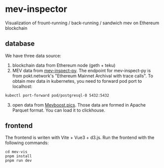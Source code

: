 # mev-inspector
Visualization of frount-running / back-running / sandwich mev on Ethereum blockchain


## database
We have three data source:
1. blockchain data from Ethereum node (geth + teku)
2. MEV data from [mev-inspect-py](https://github.com/flashbots/mev-inspect-py). The endpoint for mev-inspect-py is from pokt.network's "Ethereum Mainnet Archival with trace calls". To obtain mev data in kubernetes, you need to forward pod port to localhost:
```bash
kubectl port-forward pod/postgresql-0 5432:5432
```
3. open data from [Mevboost.pics](https://mevboost.pics/data.html). Those data are formed in Apache Parquet format. You can load it to clickhouse.

## frontend
The frontend is writen with Vite + Vue3 + d3.js. Run the frontend with the following commands:
```shell
cd mev-vis
pnpm install
pnpm run dev
```
